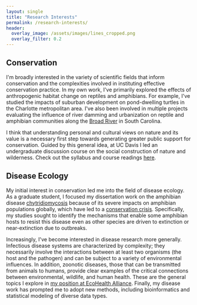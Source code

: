 ```yaml
---
layout: single
title: "Research Interests"
permalink: /research-interests/
header:
  overlay_image: /assets/images/lines_cropped.png
  overlay_filter: 0.2
---
```


## Conservation

I'm broadly interested in the variety of scientific fields that inform conservation and the complexities involved in instituting effective conservation practice. In my own work, I've primarily explored the effects of anthropogenic habitat change on reptiles and amphibians. For example, I've studied the impacts of suburban development on pond-dwelling turtles in the Charlotte metropolitan area. I've also been involved in multiple projects evaluating the influence of river damming and urbanization on reptile and amphibian communities along the [Broad River](https://en.wikipedia.org/wiki/Broad_River_(Carolinas)) in South Carolina.

I think that understanding personal and cultural views on nature and its value is a necessary first step towards generating greater public support for conservation. Guided by this general idea, at UC Davis I led an undergraduate discussion course on the social construction of nature and wilderness. Check out the syllabus and course readings [here](/assets/docs/Nature_Wilderness_Conservation_Syllabus.pdf).

## Disease Ecology

My initial interest in conservation led me into the field of disease ecology. As a graduate student, I focused my dissertation work on the amphibian disease [chytridiomycosis](http://www.amphibiaweb.org/chytrid/chytridiomycosis.html) because of its severe impacts on amphibian populations globally, which have led to a [conservation crisis](http://www.pnas.org/content/105/Supplement_1/11466.full). Specifically, my studies sought to identify the mechanisms that enable some amphibian hosts to resist this disease even as other species are driven to extinction or near-extinction due to outbreaks. 

Increasingly, I've become interested in disease research more generally. Infectious disease systems are characterized by complexity; they necessarily involve the interactions between at least two organisms (the host and the pathogen) and can be subject to a variety of environmental influences. In addition, zoonotic diseases, those that can be transmitted from animals to humans, provide clear examples of the critical connections between environmental, wildlife, and human health. These are the general topics I explore in [my position at EcoHealth Alliance](https://www.ecohealthalliance.org/personnel/evan-eskew). Finally, my disease work has prompted me to adopt new methods, including bioinformatics and statistical modeling of diverse data types.
